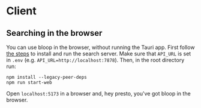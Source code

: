 # Client

## Searching in the browser

You can use bloop in the browser, without running the Tauri app. First follow [the steps](./../server/README.md) to install and run the search server. Make sure that `API_URL` is set in `.env` (e.g. `API_URL=http://localhost:7878`). Then, in the root directory run:

```
npm install --legacy-peer-deps
npm run start-web
```

Open `localhost:5173` in a browser and, hey presto, you've got bloop in the browser.
